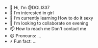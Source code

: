 - 👋 Hi, I’m @DOLI337
- 👀 I’m interested in girl
- 🌱 I’m currently learning How to do it sexy
- 💞️ I’m looking to collaborate on evening
- 📫 How to reach me Don't contact me
- 😄 Pronouns: ...
- ⚡ Fun fact: ...

<!---
DOLI337/DOLI337 is a ✨ special ✨ repository because its `README.md` (this file) appears on your GitHub profile.
You can click the Preview link to take a look at your changes.
--->
